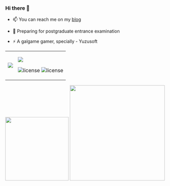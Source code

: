 ### Hi there 👋

- 📫 You can reach me on my [blog](https://panzer-jack.cn/)

- 🔭 Preparing for postgraduate entrance examination

- ⚡ A galgame gamer, specially - Yuzusoft


<table style="margin-left: auto; margin-right: auto;">
        <tr>
            <td>
                <img src="https://github-readme-stats.vercel.app/api/top-langs/?username=Panzer-Jack&theme=dark&layout=compact">
            </td>
            <td>
                <p><img src="https://skillicons.dev/icons?i=python,c,cpp,html,css,js,&theme=dark#gh-dark-mode-only"></p>
		<p><img src="https://img.shields.io/badge/C51-SCM-blue" alt="license">
    		<img src="https://img.shields.io/badge/Raspberry Pi-SCM-blue" alt="license"></p>
            </td>
        </tr>
</table>


<div align="right">
    <img src="https://github-readme-stats.vercel.app/api?username=Panzer-Jack&show_icons=true&theme=radical" height = 200>
    <img src="https://pic1.imgdb.cn/item/634609e916f2c2beb1a5571b.png" height = 300>
</div>
